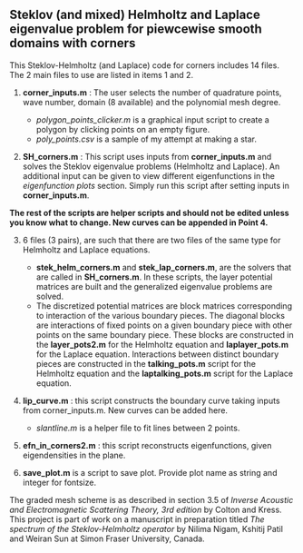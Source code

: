 ## Steklov (and mixed) Helmholtz and Laplace eigenvalue problem for piewcewise smooth domains with corners
This Steklov-Helmholtz (and Laplace) code for corners includes 14 files. The 2 main files to use are listed in items 1 and 2.

1. **corner_inputs.m** : The user selects the number of quadrature points, wave number, domain (8 available) and the polynomial mesh degree.
   - *polygon_points_clicker.m* is a graphical input script to create a polygon by clicking points on an empty figure.
   - *poly_points.csv* is a sample of my attempt at making a star.
 
2. **SH_corners.m** : This script uses inputs from **corner_inputs.m** and solves the Steklov eigenvalue problems (Helmholtz and Laplace). 
An additional input can be given to view different eigenfunctions in the *eigenfunction plots* section. Simply run this script after setting inputs in **corner_inputs.m**.

**The rest of the scripts are helper scripts and should not be edited unless you know what to change. New curves can be appended in Point 4.**

3. 6 files (3 pairs), are such that there are two files of the same type for Helmholtz and Laplace equations. 
   - **stek_helm_corners.m** and **stek_lap_corners.m**, are the solvers that are called in **SH_corners.m**. In these scripts, 
     the layer potential matrices are built and the generalized eigenvalue problems are solved. 
   - The discretized potential matrices are block matrices corresponding to interaction of the various boundary pieces. 
     The diagonal blocks are interactions of fixed points on a given boundary piece with other points on the same boundary piece. 
     These blocks are constructed in the **layer_pots2.m** for the Helmholtz equation and **laplayer_pots.m** for the Laplace equation. 
     Interactions between distinct boundary pieces are constructed in the **talking_pots.m** script for the Helmholtz equation and the 
     **laptalking_pots.m** script for the Laplace equation. 

4. **lip_curve.m** : this script constructs the boundary curve taking inputs from corner_inputs.m. New curves can be added here.
   - *slantline.m* is a helper file to fit lines between 2 points.

5. **efn_in_corners2.m** : this script reconstructs eigenfunctions, given eigendensities in the plane.
6. **save_plot.m** is a script to save plot. Provide plot name as string and integer for fontsize.

The graded mesh scheme is as described in section 3.5 of *Inverse Acoustic and Electromagnetic Scattering Theory, 3rd edition* by Colton and Kress. 
This project is part of work on a manuscript in preparation titled *The spectrum of the Steklov-Helmholtz operator* by Nilima Nigam, Kshitij Patil and Weiran Sun at Simon Fraser University, Canada.  
